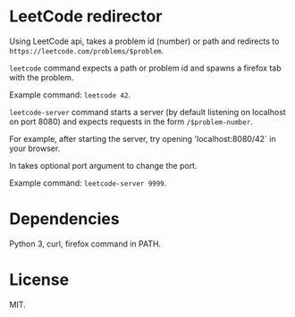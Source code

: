 # LeetCode redirector

Using LeetCode api, takes a problem id (number) or path and redirects to `https://leetcode.com/problems/$problem`.

`leetcode` command expects a path or problem id and spawns a firefox tab with the problem.

Example command: `leetcode 42`.

`leetcode-server` command starts a server (by default listening on localhost on port 8080) and expects requests in the form `/$problem-number`.

For example, after starting the server, try opening 'localhost:8080/42` in your browser.

In takes optional port argument to change the port.

Example command: `leetcode-server 9999`.

# Dependencies

Python 3, curl, firefox command in PATH.

# License

MIT.